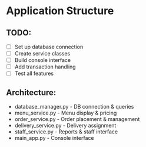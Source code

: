 # Application Structure

## TODO:
- [ ] Set up database connection
- [ ] Create service classes
- [ ] Build console interface
- [ ] Add transaction handling
- [ ] Test all features

## Architecture:
- database_manager.py - DB connection & queries
- menu_service.py - Menu display & pricing
- order_service.py - Order placement & management  
- delivery_service.py - Delivery assignment
- staff_service.py - Reports & staff interface
- main_app.py - Console interface